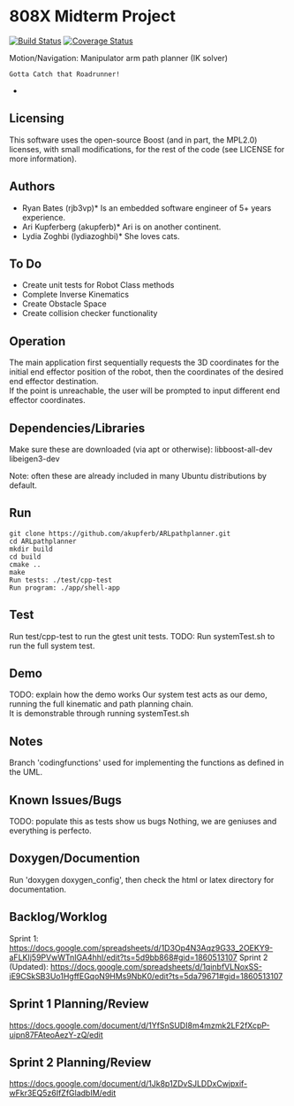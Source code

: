 # 808X Midterm Project
[![Build Status](https://travis-ci.org/akupferb/ARLpathplanner.svg?branch=master)](https://travis-ci.org/akupferb/ARLpathplanner)
[![Coverage Status](https://coveralls.io/repos/github/akupferb/ARLpathplanner/badge.svg?branch=master)](https://coveralls.io/github/akupferb/ARLpathplanner?branch=master)

Motion/Navigation: Manipulator arm path planner (IK solver)
```
Gotta Catch that Roadrunner!
```


-
## Licensing

This software uses the open-source Boost (and in part, the  MPL2.0) licenses, with small modifications, for the rest of the code (see LICENSE for more information).

## Authors

* Ryan Bates (rjb3vp)*
Is an embedded software engineer of 5+ years experience.
* Ari Kupferberg (akupferb)*
Ari is on another continent.
* Lydia Zoghbi (lydiazoghbi)*
She loves cats.

## To Do
* Create unit tests for Robot Class methods
* Complete Inverse Kinematics
* Create Obstacle Space
* Create collision checker functionality

## Operation

The main application first sequentially requests the 3D coordinates 
for the initial end effector position of the robot, 
then the coordinates of the desired end effector destination.  
If the point is unreachable, the user will be prompted to input different end effector coordinates.

## Dependencies/Libraries

Make sure these are downloaded (via apt or otherwise):
  libboost-all-dev
  libeigen3-dev

Note: often these are already included in many Ubuntu distributions by default.

## Run
```
git clone https://github.com/akupferb/ARLpathplanner.git
cd ARLpathplanner
mkdir build
cd build
cmake ..
make
Run tests: ./test/cpp-test
Run program: ./app/shell-app
```

## Test

Run test/cpp-test to run the gtest unit tests.
TODO:
Run systemTest.sh to run the full system test.

## Demo
TODO: explain how the demo works
Our system test acts as our demo, running the full kinematic and path planning chain.  
It is demonstrable through running systemTest.sh

## Notes

Branch 'codingfunctions' used for implementing the functions as defined in the UML.

## Known Issues/Bugs

TODO: populate this as tests show us bugs
Nothing, we are geniuses and everything is perfecto.

## Doxygen/Documention

Run 'doxygen doxygen_config', then check the html or latex directory for documentation.

## Backlog/Worklog

Sprint 1:
https://docs.google.com/spreadsheets/d/1D3Op4N3Aqz9G33_2OEKY9-aFLKIj59PVwWTnIGA4hhI/edit?ts=5d9bb868#gid=1860513107
Sprint 2 (Updated):
https://docs.google.com/spreadsheets/d/1qinbfVLNoxSS-iE9CSkSB3Uo1HgffEGqoN9HMs9NbK0/edit?ts=5da79671#gid=1860513107

## Sprint 1 Planning/Review

https://docs.google.com/document/d/1YfSnSUDI8m4mzmk2LF2fXcpP-uipn87FAteoAezY-zQ/edit

## Sprint 2 Planning/Review
https://docs.google.com/document/d/1Jk8p1ZDvSJLDDxCwjpxif-wFkr3EQ5z6IfZfGladbIM/edit
